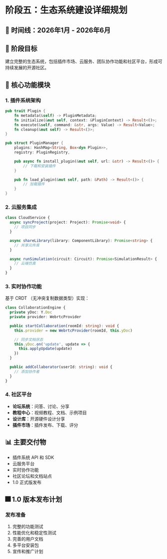 # 阶段五：生态系统建设详细规划

## 📅 时间线：2026年1月 - 2026年6月

## 🎯 阶段目标

建立完整的生态系统，包括插件市场、云服务、团队协作功能和社区平台，形成可持续发展的开源社区。

## 🔧 核心功能模块

### 1. 插件系统架构

```rust
pub trait Plugin {
    fn metadata(&self) -> PluginMetadata;
    fn initialize(&mut self, context: &PluginContext) -> Result<()>;
    fn execute(&self, command: &str, args: Value) -> Result<Value>;
    fn cleanup(&mut self) -> Result<()>;
}

pub struct PluginManager {
    plugins: HashMap<String, Box<dyn Plugin>>,
    registry: PluginRegistry,

    pub async fn install_plugin(&mut self, url: &str) -> Result<()> {
        // 下载和安装插件
    }

    pub fn load_plugin(&mut self, path: &Path) -> Result<()> {
        // 加载插件
    }
}
```

### 2. 云服务集成

```typescript
class CloudService {
  async syncProject(project: Project): Promise<void> {
    // 项目同步
  }

  async shareLibrary(library: ComponentLibrary): Promise<string> {
    // 共享元件库
  }

  async runSimulation(circuit: Circuit): Promise<SimulationResult> {
    // 云端仿真
  }
}
```

### 3. 实时协作功能

基于 CRDT （无冲突复制数据类型）实现：

```typescript
class CollaborationEngine {
  private yDoc: Y.Doc
  private provider: WebrtcProvider

  public startCollaboration(roomId: string): void {
    this.provider = new WebrtcProvider(roomId, this.yDoc)

    // 同步文档状态
    this.yDoc.on('update', update => {
      this.applyUpdate(update)
    })
  }

  public addCollaborator(userId: string): void {
    // 添加协作者
  }
}
```

### 4. 社区平台

- **论坛系统**：问答、讨论、分享
- **教程中心**：视频教程、文档、示例项目
- **设计库**：开源硬件设计分享
- **插件市场**：插件发布、下载、评分

## 📊 主要交付物

- 插件系统 API 和 SDK
- 云服务平台
- 实时协作功能
- 社区论坛和文档站点
- 1.0 正式版发布

## 🎆 1.0 版本发布计划

### 发布准备

1. 完整的功能测试
2. 性能优化和稳定性测试
3. 完善的用户文档
4. 多平台安装包
5. 宣传和推广计划
